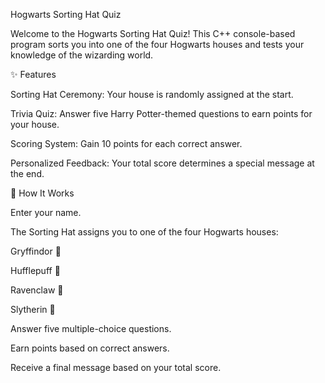 Hogwarts Sorting Hat Quiz

Welcome to the Hogwarts Sorting Hat Quiz! This C++ console-based program sorts you into one of the four Hogwarts houses and tests your knowledge of the wizarding world.

✨ Features

Sorting Hat Ceremony: Your house is randomly assigned at the start.

Trivia Quiz: Answer five Harry Potter-themed questions to earn points for your house.

Scoring System: Gain 10 points for each correct answer.

Personalized Feedback: Your total score determines a special message at the end.

🏰 How It Works

Enter your name.

The Sorting Hat assigns you to one of the four Hogwarts houses:

Gryffindor 🦁

Hufflepuff 🦡

Ravenclaw 🦅

Slytherin 🐍

Answer five multiple-choice questions.

Earn points based on correct answers.

Receive a final message based on your total score.

